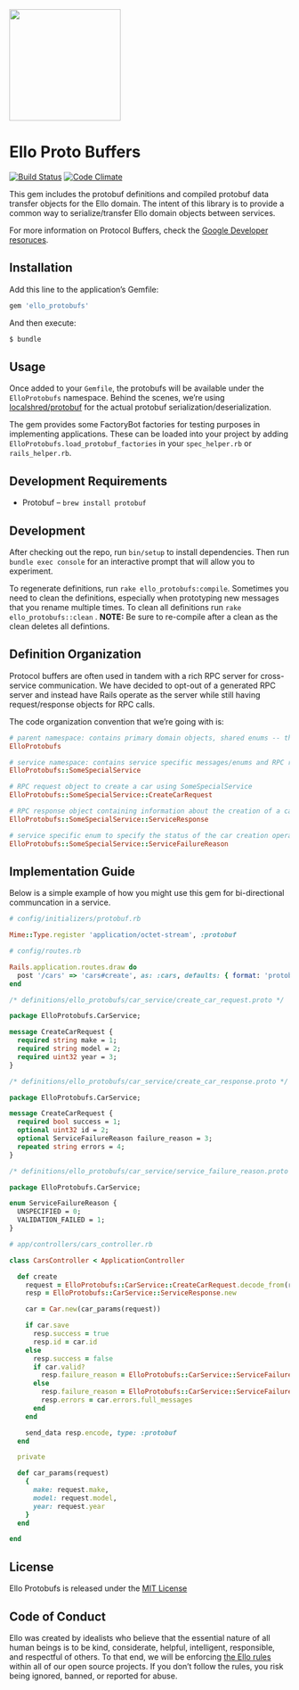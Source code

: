 <img src="http://d324imu86q1bqn.cloudfront.net/uploads/user/avatar/641/large_Ello.1000x1000.png" width="200px" height="200px" />

# Ello Proto Buffers

[![Build Status](https://travis-ci.org/ello/ello_protobufs.svg?branch=main)](https://travis-ci.com/ello/ello_protobufs)
[![Code Climate](https://codeclimate.com/github/ello/ello_protobufs/badges/gpa.svg)](https://codeclimate.com/github/ello/ello_protobufs)

This gem includes the protobuf definitions and compiled protobuf data transfer
objects for the Ello domain. The intent of this library is to provide a common
way to serialize/transfer Ello domain objects between services.

For more information on Protocol Buffers, check the
[Google Developer resoruces](https://developers.google.com/protocol-buffers/).

## Installation

Add this line to the application’s Gemfile:

```ruby
gem 'ello_protobufs'
```

And then execute:

```bash
$ bundle
```

## Usage

Once added to your `Gemfile`, the protobufs will be available under the
`ElloProtobufs` namespace. Behind the scenes, we’re using
[localshred/protobuf](https://github.com/localshred/protobuf) for the actual
protobuf serialization/deserialization.

The gem provides some FactoryBot factories for testing purposes in implementing
applications. These can be loaded into your project by adding
`ElloProtobufs.load_protobuf_factories` in your `spec_helper.rb` or
`rails_helper.rb`.

## Development Requirements

- Protobuf – `brew install protobuf`

## Development

After checking out the repo, run `bin/setup` to install dependencies. Then run
`bundle exec console` for an interactive prompt that will allow you to
experiment.

To regenerate definitions, run `rake ello_protobufs:compile`. Sometimes you need
to clean the definitions, especially when prototyping new messages that you
rename multiple times. To clean all definitions run `rake ello_protobufs::clean`
. **NOTE:** Be sure to re-compile after a clean as the clean deletes all
defintions.

## Definition Organization

Protocol buffers are often used in tandem with a rich RPC server for
cross-service communication. We have decided to opt-out of a generated RPC
server and instead have Rails operate as the server while still having
request/response objects for RPC calls.

The code organization convention that we’re going with is:

```ruby
# parent namespace: contains primary domain objects, shared enums -- things used by multiple services
ElloProtobufs

# service namespace: contains service specific messages/enums and RPC request/response objects
ElloProtobufs::SomeSpecialService

# RPC request object to create a car using SomeSpecialService
ElloProtobufs::SomeSpecialService::CreateCarRequest

# RPC response object containing information about the creation of a car using SomeSpecialService
ElloProtobufs::SomeSpecialService::ServiceResponse

# service specific enum to specify the status of the car creation operation -- NOTE: this is preferable to text error messages as it’s more discrete and doesn’t require parsing
ElloProtobufs::SomeSpecialService::ServiceFailureReason
```

## Implementation Guide

Below is a simple example of how you might use this gem for bi-directional
communcation in a service.

```ruby
# config/initializers/protobuf.rb

Mime::Type.register 'application/octet-stream', :protobuf
```

```ruby
# config/routes.rb

Rails.application.routes.draw do
  post '/cars' => 'cars#create', as: :cars, defaults: { format: 'protobuf' }
end
```

```protobuf
/* definitions/ello_protobufs/car_service/create_car_request.proto */

package ElloProtobufs.CarService;

message CreateCarRequest {
  required string make = 1;
  required string model = 2;
  required uint32 year = 3;
}
```

```protobuf
/* definitions/ello_protobufs/car_service/create_car_response.proto */

package ElloProtobufs.CarService;

message CreateCarRequest {
  required bool success = 1;
  optional uint32 id = 2;
  optional ServiceFailureReason failure_reason = 3;
  repeated string errors = 4;
}
```

```protobuf
/* definitions/ello_protobufs/car_service/service_failure_reason.proto */

package ElloProtobufs.CarService;

enum ServiceFailureReason {
  UNSPECIFIED = 0;
  VALIDATION_FAILED = 1;
}
```

```ruby
# app/controllers/cars_controller.rb

class CarsController < ApplicationController

  def create
    request = ElloProtobufs::CarService::CreateCarRequest.decode_from(request.body)
    resp = ElloProtobufs::CarService::ServiceResponse.new

    car = Car.new(car_params(request))

    if car.save
      resp.success = true
      resp.id = car.id
    else
      resp.success = false
      if car.valid?
        resp.failure_reason = ElloProtobufs::CarService::ServiceFailureReason::UNSPECIFIED
      else
        resp.failure_reason = ElloProtobufs::CarService::ServiceFailureReason::VALIDATION_FAILED
        resp.errors = car.errors.full_messages
      end
    end

    send_data resp.encode, type: :protobuf
  end

  private

  def car_params(request)
    {
      make: request.make,
      model: request.model,
      year: request.year
    }
  end

end
```

## License

Ello Protobufs is released under the [MIT License](blob/main/LICENSE.txt)

## Code of Conduct

Ello was created by idealists who believe that the essential nature of all human
beings is to be kind, considerate, helpful, intelligent, responsible, and
respectful of others. To that end, we will be enforcing
[the Ello rules](https://ello.co/wtf/policies/rules/) within all of our open
source projects. If you don’t follow the rules, you risk being ignored, banned,
or reported for abuse.
